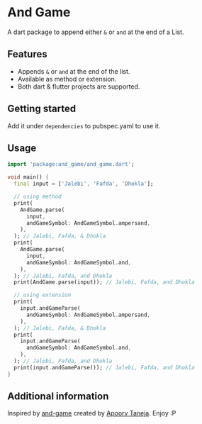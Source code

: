 # And Game

A dart package to append either `&` or `and` at the end of a List.

## Features

- Appends `&` or `and` at the end of the list.
- Available as method or extension.
- Both dart & flutter projects are supported.

## Getting started

Add it under `dependencies` to pubspec.yaml to use it.

## Usage

```dart
import 'package:and_game/and_game.dart';

void main() {
  final input = ['Jalebi', 'Fafda', 'Dhokla'];

  // using method
  print(
    AndGame.parse(
      input,
      andGameSymbol: AndGameSymbol.ampersand,
    ),
  ); // Jalebi, Fafda, & Dhokla
  print(
    AndGame.parse(
      input,
      andGameSymbol: AndGameSymbol.and,
    ),
  ); // Jalebi, Fafda, and Dhokla
  print(AndGame.parse(input)); // Jalebi, Fafda, and Dhokla

  // using extension
  print(
    input.andGameParse(
      andGameSymbol: AndGameSymbol.ampersand,
    ),
  ); // Jalebi, Fafda, & Dhokla
  print(
    input.andGameParse(
      andGameSymbol: AndGameSymbol.and,
    ),
  ); // Jalebi, Fafda, and Dhokla
  print(input.andGameParse()); // Jalebi, Fafda, and Dhokla
}
```

## Additional information

Inspired by [and-game](https://twitter.com/apoorv_taneja/status/1440030799579938821?s=20) created by [Apoorv Taneja](https://github.com/plxity). Enjoy :P
